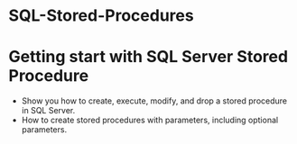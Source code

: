 # SQL-Stored-Procedures
# Getting start with SQL Server Stored Procedure
- Show you how to create, execute, modify, and drop a stored procedure in SQL Server.
- How to create stored procedures with parameters, including optional parameters.
